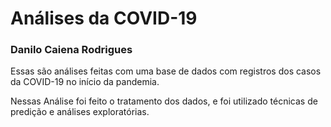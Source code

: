 # Análises da COVID-19

### Danilo Caiena Rodrigues

Essas são análises feitas com uma base de dados com registros dos casos da COVID-19 no início da pandemia. 

Nessas Análise foi feito o tratamento dos dados, e foi utilizado técnicas de predição e análises exploratórias.
